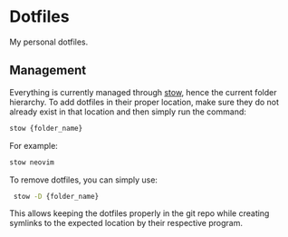 # Dotfiles
 My personal dotfiles.

## Management

Everything is currently managed through [stow](https://www.gnu.org/software/stow/manual/stow.html), hence the current folder hierarchy. To add dotfiles in their proper location, make sure they do not already exist in that location and then simply run the command:

```bash
stow {folder_name}
```

 For example:
```bash
stow neovim
```
 
To remove dotfiles, you can simply use:
```bash
 stow -D {folder_name}
```
This allows keeping the dotfiles properly in the git repo while creating symlinks to the expected location by their respective program.
